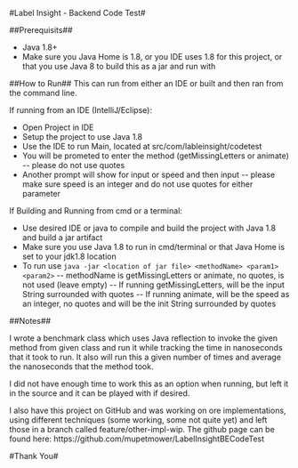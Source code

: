 #Label Insight - Backend Code Test#

##Prerequisits##
- Java 1.8+
- Make sure you Java Home is 1.8, or you IDE uses 1.8 for this project, or that you use Java 8 to build this as a jar and run with

##How to Run##
This can run from either an IDE or built and then ran from the command line. 

If running from an IDE (IntelliJ/Eclipse):
- Open Project in IDE
- Setup the project to use Java 1.8
- Use the IDE to run Main, located at src/com/lableinsight/codetest
- You will be prometed to enter the method (getMissingLetters or animate)
-- please do not use quotes
- Another prompt will show for input or speed and then input
-- please make sure speed is an integer and do not use quotes for either parameter

If Building and Running from cmd or a terminal:
- Use desired IDE or java to compile and build the project with Java 1.8 and build a jar artifact
- Make sure you use Java 1.8 to run in cmd/terminal or that Java Home is set to your jdk1.8 location
- To run use `java -jar <location of jar file> <methodName> <param1> <param2>` 
-- methodName is getMissingLetters or animate, no quotes, <param2> is not used (leave empty)
-- If running getMissingLetters, <param1> will be the input String surrounded with quotes
-- If running animate, <param1> will be the speed as an integer, no quotes and <param2> will be the init String surrounded by quotes

##Notes##
<p>I wrote a benchmark class which uses Java reflection to invoke the given method from given class and run it while tracking the time in nanoseconds that it took to run. 
It also will run this a given number of times and average the nanoseconds that the method took.</p>

<p>I did not have enough time to work this as an option when running, but left it in the source and it can be played with if desired.</p>

<p>I also have this project on GitHub and was working on ore implementations, using different techniques (some working, some not quite yet) and left those in a branch called feature/other-impl-wip.
The github page can be found here: https://github.com/mupetmower/LabelInsightBECodeTest</p>

#Thank You#
